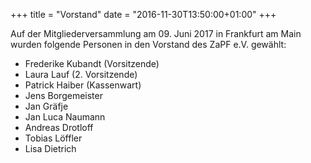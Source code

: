 +++
title = "Vorstand"
date = "2016-11-30T13:50:00+01:00"
+++


Auf der Mitgliederversammlung am 09. Juni 2017 in Frankfurt am Main wurden folgende Personen in den Vorstand des ZaPF e.V. gewählt:

* Frederike Kubandt (Vorsitzende)
* Laura Lauf (2. Vorsitzende)
* Patrick Haiber (Kassenwart)
* Jens Borgemeister
* Jan Gräfje
* Jan Luca Naumann
* Andreas Drotloff
* Tobias Löffler
* Lisa Dietrich
